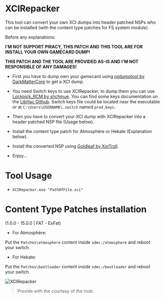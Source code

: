 # XCIRepacker

This tool can convert your own XCI dumps into header patched NSPs who can be installed (with the content type patches for FS system module).

Before any explanations:

**I'M NOT SUPPORT PIRACY, THIS PATCH AND THIS TOOL ARE FOR INSTALL YOUR OWN GAMECARD DUMP!**

**THIS PATCH AND THE TOOL ARE PROVIDED AS-IS AND I'M NOT RESPONSIBLE OF ANY DAMAGES!**

- First you have to dump own your gamecard using [nxdumptool by DarkMatterCore](https://github.com/DarkMatterCore/nxdumptool) to get a XCI dump.
- You need Switch keys to use XCIRepacker, to dump them you can use [Lockpick_RCM by shchmue](https://github.com/shchmue/Lockpick_RCM). You can find some keys documentation on the [LibHac Github](https://github.com/Thealexbarney/LibHac/blob/master/KEYS.md). Switch keys file could be located near the executable or at `C:\Users\USERNAME\.switch` named `prod.keys`.

- Then you have to convert your XCI dump with XCIRepacker into a header patched NSP file (Usage below).
- Install the content type patch for Atmosphère or Hekate (Explanation below).
- Install the converted NSP using [Goldleaf by XorTroll](https://github.com/XorTroll/Goldleaf).
- Enjoy...

# Tool Usage

- `XCIRepacker.exe "PathOfFile.xci"`

# Content Type Patches installation

 (1.0.0 - 15.0.0 | FAT - ExFat)

- For Atmosphère: 

Put the `Patches\atmosphere` content inside `sdmc:/atmosphere` and reboot your switch.

- For Hekate: 

Put the `Patches\bootloader` content inside `sdmc:/bootloader` and reboot your switch.

![XCIRepacker](https://i.imgur.com/CfKMn6vl.png)

> Provide with the courtesy of the mob.
